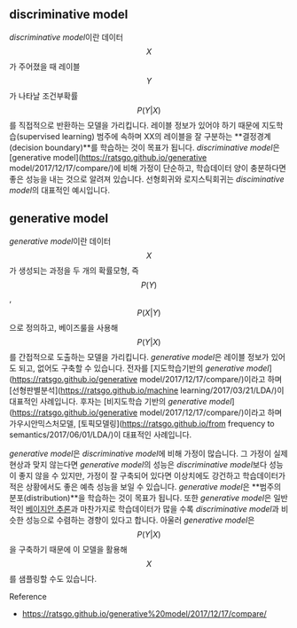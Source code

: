 <script> MathJax.Hub.Queue(["Typeset", MathJax.Hub]); </script>

## discriminative model

*discriminative model*이란 데이터 $$X$$가 주어졌을 때 레이블 $$Y$$가 나타날 조건부확률 $$P(Y|X)$$를 직접적으로 반환하는 모델을 가리킵니다. 레이블 정보가 있어야 하기 때문에 지도학습(supervised learning) 범주에 속하며 XX의 레이블을 잘 구분하는 **결정경계(decision boundary)**를 학습하는 것이 목표가 됩니다. *discriminative model*은 [generative model](https://ratsgo.github.io/generative model/2017/12/17/compare/)에 비해 가정이 단순하고, 학습데이터 양이 충분하다면 좋은 성능을 내는 것으로 알려져 있습니다. 선형회귀와 로지스틱회귀는 *disciminative model*의 대표적인 예시입니다.

## generative model

*generative model*이란 데이터 $$X$$가 생성되는 과정을 두 개의 확률모형, 즉 $$P(Y)$$, $$P(X|Y)$$으로 정의하고, 베이즈룰을 사용해 $$P(Y|X)$$를 간접적으로 도출하는 모델을 가리킵니다. *generative model*은 레이블 정보가 있어도 되고, 없어도 구축할 수 있습니다. 전자를 [지도학습기반의 *generative model*](https://ratsgo.github.io/generative model/2017/12/17/compare/)이라고 하며 [선형판별분석](https://ratsgo.github.io/machine learning/2017/03/21/LDA/)이 대표적인 사례입니다. 후자는 [비지도학습 기반의 *generative model*](https://ratsgo.github.io/generative model/2017/12/17/compare/)이라고 하며 가우시안믹스처모델, [토픽모델링](https://ratsgo.github.io/from frequency to semantics/2017/06/01/LDA/)이 대표적인 사례입니다.

*generative model*은 *discriminative model*에 비해 가정이 많습니다. 그 가정이 실제 현상과 맞지 않는다면 *generative model*의 성능은 *discriminative model*보다 성능이 좋지 않을 수 있지만, 가정이 잘 구축되어 있다면 이상치에도 강건하고 학습데이터가 적은 상황에서도 좋은 예측 성능을 보일 수 있습니다. *generative model*은 **범주의 분포(distribution)**을 학습하는 것이 목표가 됩니다. 또한 *generative model*은 일반적인 [베이지안 추론](https://ratsgo.github.io/statistics/2017/06/30/bayesinfer/)과 마찬가지로 학습데이터가 많을 수록 *discriminative model*과 비슷한 성능으로 수렴하는 경향이 있다고 합니다. 아울러 *generative model*은 $$P(Y|X)$$을 구축하기 때문에 이 모델을 활용해 $$X$$를 샘플링할 수도 있습니다.

Reference
- https://ratsgo.github.io/generative%20model/2017/12/17/compare/